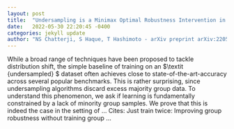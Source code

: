 ```yaml
---
layout: post
title:  "Undersampling is a Minimax Optimal Robustness Intervention in Nonparametric Classification"
date:   2022-05-30 22:20:45 -0400
categories: jekyll update
author: "NS Chatterji, S Haque, T Hashimoto - arXiv preprint arXiv:2205.13094, 2022"
---
```

While a broad range of techniques have been proposed to tackle distribution shift, the simple baseline of training on an $\textit {undersampled} $ dataset often achieves close to state-of-the-art-accuracy across several popular benchmarks. This is rather surprising, since undersampling algorithms discard excess majority group data. To understand this phenomenon, we ask if learning is fundamentally constrained by a lack of minority group samples. We prove that this is indeed the case in the setting of … Cites: ‪Just train twice: Improving group robustness without training group …‬